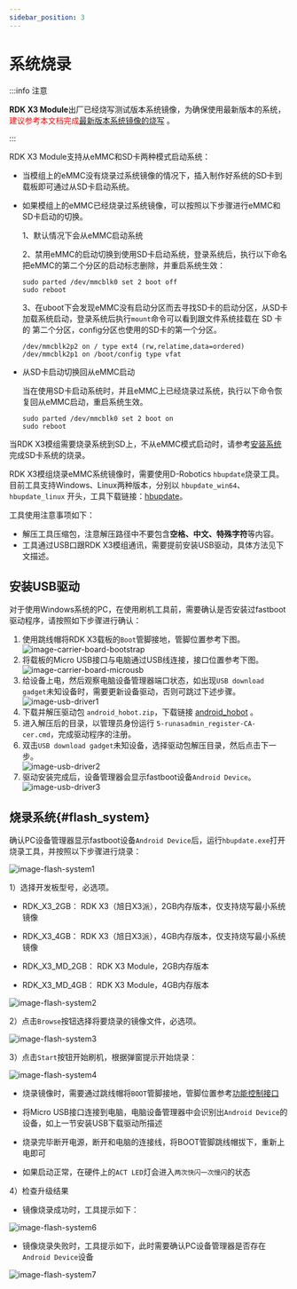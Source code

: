 ```yaml
---
sidebar_position: 3
---
```


# 系统烧录

:::info 注意

**RDK X3 Module**出厂已经烧写测试版本系统镜像，为确保使用最新版本的系统，<font color='Red'>建议参考本文档完成[最新版本系统镜像的烧写](../../../01_Quick_start/install_os.md) </font>。

:::

RDK X3 Module支持从eMMC和SD卡两种模式启动系统：

- 当模组上的eMMC没有烧录过系统镜像的情况下，插入制作好系统的SD卡到载板即可通过从SD卡启动系统。

- 如果模组上的eMMC已经烧录过系统镜像，可以按照以下步骤进行eMMC和SD卡启动的切换。

  1、默认情况下会从eMMC启动系统

  2、禁用eMMC的启动切换到使用SD卡启动系统，登录系统后，执行以下命名把eMMC的第二个分区的启动标志删除，并重启系统生效：

  ```
  sudo parted /dev/mmcblk0 set 2 boot off
  sudo reboot
  ```

  3、在uboot下会发现eMMC没有启动分区而去寻找SD卡的启动分区，从SD卡加载系统启动，登录系统后执行`mount`命令可以看到跟文件系统挂载在 SD 卡的 第二个分区，config分区也使用的SD卡的第一个分区。

  ```
  /dev/mmcblk2p2 on / type ext4 (rw,relatime,data=ordered) 
  /dev/mmcblk2p1 on /boot/config type vfat
  ```

- 从SD卡启动切换回从eMMC启动

  当在使用SD卡启动系统时，并且eMMC上已经烧录过系统，执行以下命令恢复回从eMMC启动，重启系统生效。

  ```
  sudo parted /dev/mmcblk0 set 2 boot on
  sudo reboot
  ```

当RDK X3模组需要烧录系统到SD上，不从eMMC模式启动时，请参考[安装系统](../../../01_Quick_start/install_os.md)完成SD卡系统的烧录。

RDK X3模组烧录eMMC系统镜像时，需要使用D-Robotics `hbupdate`烧录工具。目前工具支持Windows、Linux两种版本，分别以 `hbupdate_win64`、 `hbupdate_linux` 开头，工具下载链接：[hbupdate](https://archive.d-robotics.cc/downloads/hbupdate/)。

工具使用注意事项如下：
- 解压工具压缩包，注意解压路径中不要包含**空格、中文、特殊字符**等内容。
- 工具通过USB口跟RDK X3模组通讯，需要提前安装USB驱动，具体方法见下文描述。

## 安装USB驱动

对于使用Windows系统的PC，在使用刷机工具前，需要确认是否安装过fastboot驱动程序，请按照如下步骤进行确认：

1. 使用跳线帽将RDK X3载板的`Boot`管脚接地，管脚位置参考下图。    
   ![image-carrier-board-bootstrap](../../../../static/img/07_Advanced_development/01_hardware_development/rdk_x3_module/image/rdk_x3_module/image-carrier-board-bootstrap.png)  
2. 将载板的Micro USB接口与电脑通过USB线连接，接口位置参考下图。  
   ![image-carrier-board-microusb](../../../../static/img/07_Advanced_development/01_hardware_development/rdk_x3_module/image/rdk_x3_module/image-carrier-board-microusb.png)  
3. 给设备上电，然后观察电脑设备管理器端口状态，如出现`USB download gadget`未知设备时，需要更新设备驱动，否则可跳过下述步骤。  
   ![image-usb-driver1](../../../../static/img/07_Advanced_development/01_hardware_development/rdk_x3_module/image/rdk_x3_module/image-usb-driver1.png)  
4. 下载并解压驱动包 `android_hobot.zip`，下载链接 [android_hobot](https://archive.d-robotics.cc/downloads/hbupdate/android_hobot.zip) 。
5. 进入解压后的目录，以管理员身份运行 `5-runasadmin_register-CA-cer.cmd`，完成驱动程序的注册。
6. 双击`USB download gadget`未知设备，选择驱动包解压目录，然后点击下一步。   
   ![image-usb-driver2](../../../../static/img/07_Advanced_development/01_hardware_development/rdk_x3_module/image/rdk_x3_module/image-usb-driver2.png)
7. 驱动安装完成后，设备管理器会显示fastboot设备`Android Device`。   
   ![image-usb-driver3](../../../../static/img/07_Advanced_development/01_hardware_development/rdk_x3_module/image/rdk_x3_module/image-usb-driver3.png)

## 烧录系统{#flash_system}

确认PC设备管理器显示fastboot设备`Android Device`后，运行`hbupdate.exe`打开烧录工具，并按照以下步骤进行烧录：

![image-flash-system1](../../../../static/img/07_Advanced_development/01_hardware_development/rdk_x3_module/image/rdk_x3_module/image-flash-system1.png)

1）选择开发板型号，必选项。

- RDK_X3_2GB： RDK X3（旭日X3派），2GB内存版本，仅支持烧写最小系统镜像

- RDK_X3_4GB： RDK X3（旭日X3派），4GB内存版本，仅支持烧写最小系统镜像

- RDK_X3_MD_2GB： RDK X3 Module，2GB内存版本

- RDK_X3_MD_4GB： RDK X3 Module，4GB内存版本

![image-flash-system2](../../../../static/img/07_Advanced_development/01_hardware_development/rdk_x3_module/image/rdk_x3_module/image-flash-system2.png)

2）点击`Browse`按钮选择将要烧录的镜像文件，必选项。

![image-flash-system3](../../../../static/img/07_Advanced_development/01_hardware_development/rdk_x3_module/image/rdk_x3_module/image-flash-system3.png)

3）点击`Start`按钮开始刷机，根据弹窗提示开始烧录：

![image-flash-system4](../../../../static/img/07_Advanced_development/01_hardware_development/rdk_x3_module/image/rdk_x3_module/image-flash-system4.png)

- 烧录镜像时，需要通过跳线帽将`BOOT`管脚接地，管脚位置参考[功能控制接口](../rdk_x3_module/interface#功能控制接口)

- 将Micro USB接口连接到电脑，电脑设备管理器中会识别出`Android Device`的设备，如上一节安装USB下载驱动所描述

- 烧录完毕断开电源，断开和电脑的连接线，将BOOT管脚跳线帽拔下，重新上电即可

- 如果启动正常，在硬件上的`ACT LED`灯会进入`两次快闪一次慢闪`的状态

4）检查升级结果

- 镜像烧录成功时，工具提示如下：

![image-flash-system6](../../../../static/img/07_Advanced_development/01_hardware_development/rdk_x3_module/image/rdk_x3_module/image-flash-system6.png)

- 镜像烧录失败时，工具提示如下，此时需要确认PC设备管理器是否存在`Android Device`设备

![image-flash-system7](../../../../static/img/07_Advanced_development/01_hardware_development/rdk_x3_module/image/rdk_x3_module/image-flash-system7.png)
